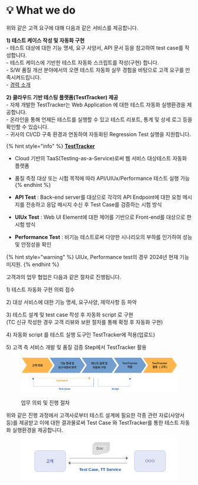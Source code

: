 # 💡 What we do

위와 같은 고객 요구에 대해 다음과 같은 서비스를 제공합니다.

**1) 테스트 케이스 작성 및 자동화 구현**\
&#x20;\- 테스트 대상에 대한 기능 명세, 요구 사양서, API 문서 등을 참고하여 test case를 작성합니다.\
&#x20;\- 테스트 케이스에 기반한 테스트 자동화 스크립트를 작성(구현) 합니다.\
&#x20;\- S/W 품질 개선 분야에서의 오랜 테스트 자동화 실무 경험을 바탕으로 고객 요구를 만족시켜드립니다.\
&#x20;\- [경력 소개](https://app.gitbook.com/o/Jz2ZCXJfF2jNmfW0vWtT/s/OyQOJURT7A693mea4fE4/)



**2) 클라우드 기반 테스팅 플랫폼(TestTracker) 제공** \
&#x20;\- 자체 개발한 TestTracker는 Web Application 에 대한 테스트 자동화 실행환경을 제공합니다.\
&#x20;\- 온라인을 통해 언제든 테스트를 실행할 수 있고 테스트 리포트, 통계 및 상세 로그 등을 확인할 수 있습니다.\
&#x20;\- 귀사의 CI/CD 구축 환경과 연동하여 자동화된 Regression Test 실행을 지원합니다.



{% hint style="info" %}
[**TestTracker**](https://testtracker.net)

* Cloud 기반의 TaaS(Testing-as-a-Service)로써 웹 서비스 대상테스트 자동화 플랫폼
* 품질 측정 대상 또는 시험 목적에 따라 API/UIUx/Performance 테스트 실행 가능
{% endhint %}

* **API Test** : Back-end server를 대상으로 각각의 API Endpoint에 대한 요청 메시지를 전송하고 응답 메시지 수신 후 Test Case를 검증하는 시험 방식
* **UIUx Test** : Web UI Element에 대한 제어를 기반으로 Front-end를 대상으로 한 시험 방식
* **Performance Test** : 비기능 테스트로써 다양한 시나리오의 부하를 인가하여 성능 및 안정성을 확인

{% hint style="warning" %}
UIUx, Performance test의 경우 2024년 현재 기능 미지원.
{% endhint %}



고객과의 업무 협업은 다음과 같은 절차로 진행됩니다.

1\) 테스트 자동화 구현 의뢰 접수

2\) 대상 서비스에 대한 기능 명세, 요구사양, 제약사항 등 파악

3\) 테스트 설계 및 test case 작성 후 자동화 script 로 구현\
&#x20; (TC 신규 작성한 경우 고객 리뷰와 보완 절차를 통해 확정 후 자동화 구현)

4\) 자동화 script 를 테스트 실행 도구인 TestTracker에 적용(업로드)

5\) 고객 측 서비스 개발 및 품질 검증 Step에서 TestTracker 활용

<figure><img src="../.gitbook/assets/image (61).png" alt=""><figcaption><p>업무 의뢰 및 진행 절차</p></figcaption></figure>



위와 같은 진행 과정에서 고객사로부터 테스트 설계에 필요한 각종 관련 자료(사양서 등)를 제공받고 이에 대한 결과물로써 Test Case 와 TestTracker를 통한 테스트 자동화 실행환경을 제공합니다.

<figure><img src="../.gitbook/assets/image (66).png" alt=""><figcaption></figcaption></figure>

